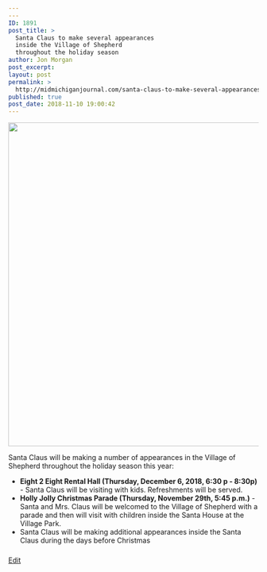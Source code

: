 ```yaml
---
---
ID: 1891
post_title: >
  Santa Claus to make several appearances
  inside the Village of Shepherd
  throughout the holiday season
author: Jon Morgan
post_excerpt:
layout: post
permalink: >
  http://midmichiganjournal.com/santa-claus-to-make-several-appearances-inside-the-village-of-shepherd-throughout-the-holiday-season
published: true
post_date: 2018-11-10 19:00:42
---
```

<img title="" src="http://midmichiganjournal.com/wp-content/uploads/2018/11/null-1.png" alt="" width="624" height="652" />
<p>Santa Claus will be making a number of appearances in the Village of Shepherd throughout the holiday season this year:</p>
<ul><li>
<b>Eight 2 Eight Rental Hall (Thursday, December 6, 2018, 6:30 p - 8:30p) </b>- Santa Claus will be visiting with kids. Refreshments will be served.</li>
    <li>
<b>Holly Jolly Christmas Parade (Thursday, November 29th, 5:45 p.m.)</b> - Santa and Mrs. Claus will be welcomed to the Village of Shepherd with a parade and then will visit with children inside the Santa House at the Village Park.</li>
    <li>Santa Claus will be making additional appearances inside the Santa Claus during the days before Christmas</li>
</ul>
<h3></h3>
<p><a href="https://docs.google.com/document/d/1PUj7EIcjQByyxDt_S8YrCJRgWI_yHP2rrenOeEGiaBY/edit?usp=sharing">Edit</a></p>